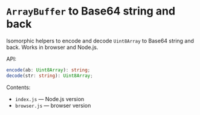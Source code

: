# `ArrayBuffer` to Base64 string and back

Isomorphic helpers to encode and decode `Uint8Array` to Base64 string and back.
Works in browser and Node.js.

API:

```ts
encode(ab: Uint8Array): string;
decode(str: string): Uint8Array;
```

Contents:

- `index.js` &mdash; Node.js version
- `browser.js` &mdash; browser version
